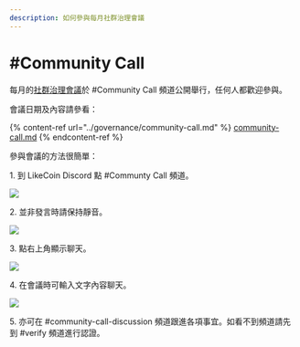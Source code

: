 ```yaml
---
description: 如何參與每月社群治理會議
---
```


# #Community Call

每月的[社群治理會議](../governance/community-call.md)於 #Community Call 頻道公開舉行，任何人都歡迎參與。

會議日期及內容請參看：

{% content-ref url="../governance/community-call.md" %}
[community-call.md](../governance/community-call.md)
{% endcontent-ref %}

參與會議的方法很簡單：

1\. 到 LikeCoin Discord 點 #Communty Call 頻道。

![](<../../.gitbook/assets/Community Call 1.png>)

2\. 並非發言時請保持靜音。

![](<../../.gitbook/assets/Community Call 2.png>)

3\. 點右上角顯示聊天。

![](<../../.gitbook/assets/Community Call 3.png>)

4\. 在會議時可輸入文字內容聊天。

![](<../../.gitbook/assets/Community Call 4.png>)

5\. 亦可在 #community-call-discussion 頻道跟進各項事宜。如看不到頻道請先到 #verify 頻道進行認證。
